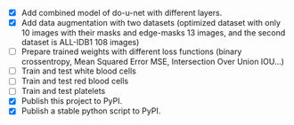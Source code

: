 - [x] Add combined model of do-u-net with different layers.
- [x] Add data augmentation with two datasets (optimized dataset with only 10 images with their masks and edge-masks 13 images, and the second dataset is ALL-IDB1 108 images)
- [ ] Prepare trained weights with different loss functions (binary crossentropy, Mean Squared Error MSE, Intersection Over Union IOU...)
- [ ] Train and test white blood cells
- [ ] Train and test red blood cells
- [ ] Train and test platelets
- [x] Publish this project to PyPI.
- [x] Publish a stable python script to PyPI.
